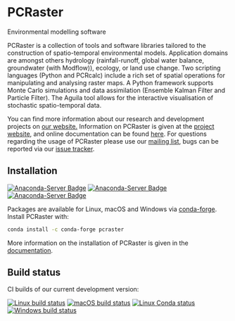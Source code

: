 # PCRaster
Environmental modelling software

PCRaster is a collection of tools and software libraries tailored to the construction of spatio-temporal environmental models. Application domains are amongst others hydrology (rainfall-runoff, global water balance, groundwater (with Modflow)), ecology, or land use change. Two scripting languages (Python and PCRcalc) include a rich set of spatial operations for manipulating and analysing raster maps. A Python framework supports Monte Carlo simulations and data assimilation (Ensemble Kalman Filter and Particle Filter). The Aguila tool allows for the interactive visualisation of stochastic spatio-temporal data.

You can find more information about our research and development projects on [our website.](http://computationalgeography.org/) Information on PCRaster is given at the [project website](http://www.pcraster.eu/), and online documentation can be found [here](https://pcraster.geo.uu.nl/pcraster/latest/documentation/index.html). For questions regarding the usage of PCRaster please use our [mailing list](https://lists.geo.uu.nl/mailman/listinfo/pcraster-info), bugs can be reported via our [issue tracker](https://github.com/pcraster/pcraster/issues).


## Installation
[![Anaconda-Server Badge](https://anaconda.org/conda-forge/pcraster/badges/version.svg)](https://anaconda.org/conda-forge/pcraster)
[![Anaconda-Server Badge](https://anaconda.org/conda-forge/pcraster/badges/platforms.svg)](https://anaconda.org/conda-forge/pcraster)
[![Anaconda-Server Badge](https://anaconda.org/conda-forge/pcraster/badges/downloads.svg)](https://anaconda.org/conda-forge/pcraster)

Packages are available for Linux, macOS and Windows via [conda-forge](https://github.com/conda-forge/pcraster-feedstock).
Install PCRaster with:

```bash
conda install -c conda-forge pcraster
```

More information on the installation of PCRaster is given in the [documentation](https://pcraster.geo.uu.nl/pcraster/latest/documentation/pcraster_project/install.html).

## Build status
CI builds of our current development version:

[![Linux build status](https://github.com/pcraster/pcraster/workflows/Linux%20CI/badge.svg)](https://github.com/pcraster/pcraster/actions/workflows/linux.yaml)
[![macOS build status](https://github.com/pcraster/pcraster/workflows/macOS%20CI/badge.svg)](https://github.com/pcraster/pcraster/actions/workflows/macos.yaml)
[![Linux Conda status](https://github.com/pcraster/pcraster/actions/workflows/linux-conda.yaml/badge.svg)](https://github.com/pcraster/pcraster/actions/workflows/linux-conda.yaml)
[![Windows build status](https://github.com/pcraster/pcraster/actions/workflows/windows.yaml/badge.svg)](https://github.com/pcraster/pcraster/actions/workflows/windows.yaml)

